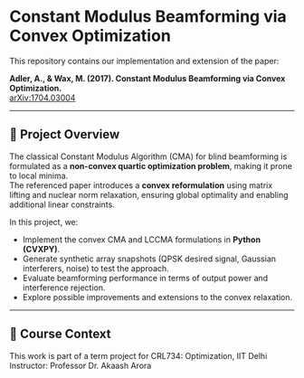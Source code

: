 # Constant Modulus Beamforming via Convex Optimization

This repository contains our implementation and extension of the paper:

**Adler, A., & Wax, M. (2017). Constant Modulus Beamforming via Convex Optimization.**  
[arXiv:1704.03004](https://arxiv.org/abs/1704.03004)

---

## 📖 Project Overview
The classical Constant Modulus Algorithm (CMA) for blind beamforming is formulated as a **non-convex quartic optimization problem**, making it prone to local minima.  
The referenced paper introduces a **convex reformulation** using matrix lifting and nuclear norm relaxation, ensuring global optimality and enabling additional linear constraints.

In this project, we:
- Implement the convex CMA and LCCMA formulations in **Python (CVXPY)**.  
- Generate synthetic array snapshots (QPSK desired signal, Gaussian interferers, noise) to test the approach.  
- Evaluate beamforming performance in terms of output power and interference rejection.  
- Explore possible improvements and extensions to the convex relaxation.

---

## 📌 Course Context
This work is part of a term project for
CRL734: Optimization, IIT Delhi
Instructor: Professor Dr. Akaash Arora
